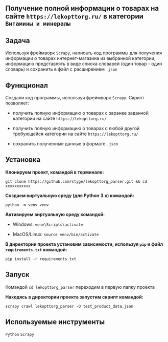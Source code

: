 ## Получение полной информации о товарах на сайте `https://lekopttorg.ru/` в категории `Витамины и минералы`

## Задача
Используя фреймворк `Scrapy`, написать код программы для получения информации о товарах интернет-магазина из выбранной категории, информацию представлять в виде списка словарей (один товар - один словарь) и сохранить в файл с расширением `.json`

## Функционал
Создали код программы, используя фреймворк `Scrapy`. Скрипт позволяет:

- получить полную информацию о товарах с заранее заданной категории на сайте `https://lekopttorg.ru/`

- получить полную информацию о товарах с любой другой требующейся категории на сайте `https://lekopttorg.ru/`

- сохранить полученные данные в формате `.json`

## Установка

**Клонируем проект, командой в терминале:**

`git clone https://github.com/styge/lekopttorg_parser.git && cd xxxxxxxxxxx`

**Создаем виртуальную среду (для Python 3.x) командой:**

`python -m venv venv`

**Активируем виртуальную среду командой:**
- Windows:
`venv\Scripts\activate`

- MacOS/Linux:
`source venv/bin/activate`

**В директории проекта установим зависимости, используя `pip` и файл `requirements.txt` командой:**

`pip install -r requirements.txt`

## Запуск

Командой `cd lekopttorg_parser` переходим в первую папку проекта

**Находясь в директории проекта запустим скрипт командой:**

`scrapy crawl lekopttorg_parser -O test_product_data.json`


## Используемые инструменты

`Python` `Scrapy`

